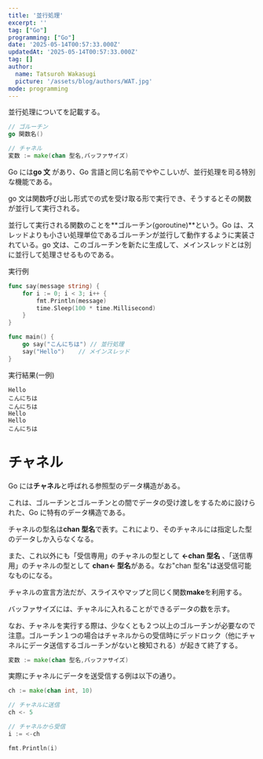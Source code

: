 ```yaml
---
title: '並行処理'
excerpt: ''
tag: ["Go"]
programming: ["Go"]
date: '2025-05-14T00:57:33.000Z'
updatedAt: '2025-05-14T00:57:33.000Z'
tag: []
author:
  name: Tatsuroh Wakasugi
  picture: '/assets/blog/authors/WAT.jpg'
mode: programming
---
```


並行処理についてを記載する。

<div class="note_content_by_programming_language" id="note_content_Go">

```go
// ゴルーチン
go 関数名()

// チャネル
変数 := make(chan 型名,バッファサイズ)
```

Go には**go 文** があり、Go 言語と同じ名前でややこしいが、並行処理を司る特別な機能である。

go 文は関数呼び出し形式での式を受け取る形で実行でき、そうするとその関数が並行して実行される。

並行して実行される関数のことを**ゴルーチン(goroutine)**という。Go は、スレッドよりも小さい処理単位であるゴルーチンが並行して動作するように実装されている。go 文は、このゴルーチンを新たに生成して、メインスレッドとは別に並行して処理させるものである。

実行例

```go
func say(message string) {
	for i := 0; i < 3; i++ {
		fmt.Println(message)
		time.Sleep(100 * time.Millisecond)
	}
}

func main() {
	go say("こんにちは") // 並行処理
	say("Hello")    // メインスレッド
}
```

実行結果(一例)

```
Hello
こんにちは
こんにちは
Hello
Hello
こんにちは
```

# チャネル

Go には**チャネル**と呼ばれる参照型のデータ構造がある。

これは、ゴルーチンとゴルーチンとの間でデータの受け渡しをするために設けられた、Go に特有のデータ構造である。

チャネルの型名は**chan 型名**で表す。これにより、そのチャネルには指定した型のデータしか入らなくなる。

また、これ以外にも「受信専用」のチャネルの型として **<-chan 型名** 、「送信専用」のチャネルの型として **chan<- 型名**がある。なお"chan 型名"は送受信可能なものになる。

チャネルの宣言方法だが、スライスやマップと同じく関数**make**を利用する。

バッファサイズには、チャネルに入れることができるデータの数を示す。

なお、チャネルを実行する際は、少なくとも２つ以上のゴルーチンが必要なので注意。ゴルーチン１つの場合はチャネルからの受信時にデッドロック（他にチャネルにデータ送信するゴルーチンがないと検知される）が起きて終了する。

```go
変数 := make(chan 型名,バッファサイズ)
```

実際にチャネルにデータを送受信する例は以下の通り。

```go
ch := make(chan int, 10)

// チャネルに送信
ch <- 5

// チャネルから受信
i := <-ch

fmt.Println(i)
```

</div>
